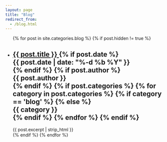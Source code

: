 ```yaml
---
layout: page
title: "Blog"
redirect_from:
  - /blog.html
---
```


<!-- <div class="row"><div class="col s12 aisf darken-2 white-text" style="border-radius: 4px;"><p>Stiamo importando i post dalla vecchia piattaforma. Al momento i post più vecchi non sono ancora accessibili, ci scusiamo per il disagio.</p></div></div> -->

<ul class="post-list">
  {% for post in site.categories.blog %}
  {% if post.hidden != true %}
  <li>
    <h2>
      <a class="post-link" href="{{ post.url | prepend: site.baseurl }}">
          {{ post.title }}
      </a>
    {% if post.date %}
        <div class="chip">
            <span class="post-meta">
                {{ post.date | date: "%-d %b %Y" }}
            </span>
        </div>
    {% endif %}
    {% if post.author %}
        <div class="chip">
            <span class="post-meta">
                {{ post.author }}
            </span>
        </div>
    {% endif %}
    {% if post.categories %}
        {% for category in post.categories %}
            {% if category == 'blog' %}
            {% else %}
                <div class="chip">
                    <span class="post-meta">
                        {{ category }}
                    </span>
                </div>
            {% endif %}
        {% endfor %}
    {% endif %}
    </h2>
    <div class="entry-content">
        {{ post.excerpt | strip_html }}
    </div>
  </li>
  <div class="divider"></div>
  {% endif %}
  {% endfor %}
  </ul>

